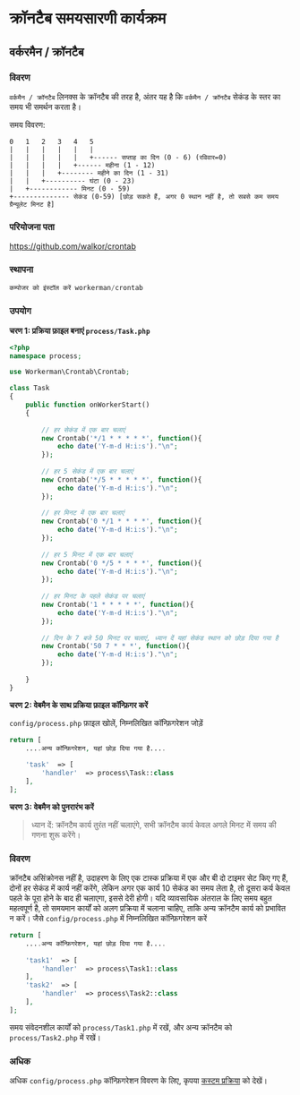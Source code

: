 # क्रॉनटैब समयसारणी कार्यक्रम

## वर्करमैन / क्रॉनटैब

### विवरण

`वर्कमैन / क्रॉनटैब` लिनक्स के क्रॉनटैब की तरह है, अंतर यह है कि `वर्कमैन / क्रॉनटैब` सेकंड के स्तर का समय भी समर्थन करता है।

समय विवरण:

```
0   1   2   3   4   5
|   |   |   |   |   |
|   |   |   |   |   +------ सप्ताह का दिन (0 - 6) (रविवार=0)
|   |   |   |   +------ महीना (1 - 12)
|   |   |   +-------- महीने का दिन (1 - 31)
|   |   +---------- घंटा (0 - 23)
|   +------------ मिनट (0 - 59)
+-------------- सेकंड (0-59) [छोड़ सकते हैं, अगर 0 स्थान नहीं है, तो सबसे कम समय ग्रैन्यूलेट मिनट है]
```

### परियोजना पता

https://github.com/walkor/crontab

### स्थापना

```php
कम्पोजर को इंस्टॉल करें workerman/crontab
```

### उपयोग

**चरण 1: प्रक्रिया फ़ाइल बनाएं `process/Task.php`**

```php
<?php
namespace process;

use Workerman\Crontab\Crontab;

class Task
{
    public function onWorkerStart()
    {
    
        // हर सेकंड में एक बार चलाएं
        new Crontab('*/1 * * * * *', function(){
            echo date('Y-m-d H:i:s')."\n";
        });
        
        // हर 5 सेकंड में एक बार चलाएं
        new Crontab('*/5 * * * * *', function(){
            echo date('Y-m-d H:i:s')."\n";
        });
        
        // हर मिनट में एक बार चलाएं
        new Crontab('0 */1 * * * *', function(){
            echo date('Y-m-d H:i:s')."\n";
        });
        
        // हर 5 मिनट में एक बार चलाएं
        new Crontab('0 */5 * * * *', function(){
            echo date('Y-m-d H:i:s')."\n";
        });
        
        // हर मिनट के पहले सेकंड पर चलाएं
        new Crontab('1 * * * * *', function(){
            echo date('Y-m-d H:i:s')."\n";
        });
      
        // दिन के 7 बजे 50 मिनट पर चलाएं, ध्यान दें यहां सेकंड स्थान को छोड़ दिया गया है
        new Crontab('50 7 * * *', function(){
            echo date('Y-m-d H:i:s')."\n";
        });
        
    }
}
```

**चरण 2: वेबमैन के साथ प्रक्रिया फ़ाइल कॉन्फ़िगर करें**

`config/process.php` फ़ाइल खोलें, निम्नलिखित कॉन्फ़िगरेशन जोड़ें

```php
return [
    ....अन्य कॉन्फ़िगरेशन, यहां छोड़ दिया गया है....
  
    'task'  => [
        'handler'  => process\Task::class
    ],
];
```

**चरण 3: वेबमैन को पुनरारंभ करें**

> ध्यान दें: क्रॉनटैम कार्य तुरंत नहीं चलाएंगे, सभी क्रॉनटैम कार्य केवल अगले मिनट में समय की गणना शुरू करेंगे।

### विवरण
क्रॉनटैब असिंक्रोनस नहीं है, उदाहरण के लिए एक टास्क प्रक्रिया में एक और बी दो टाइमर सेट किए गए हैं, दोनों हर सेकंड में कार्य नहीं करेंगे, लेकिन अगर एक कार्य 10 सेकंड का समय लेता है, तो दूसरा कर्य केवल पहले के पूरा होने के बाद ही चलाएगा, इससे देरी होगी।
यदि व्यावसायिक अंतराल के लिए समय बहुत महत्वपूर्ण है, तो समयमान कार्यों को अलग प्रक्रिया में चलाना चाहिए, ताकि अन्य क्रॉनटैम कार्य को प्रभावित न करें। जैसे `config/process.php` में निम्नलिखित कॉन्फ़िगरेशन करें

```php
return [
    ....अन्य कॉन्फ़िगरेशन, यहां छोड़ दिया गया है....
  
    'task1'  => [
        'handler'  => process\Task1::class
    ],
    'task2'  => [
        'handler'  => process\Task2::class
    ],
];
```
समय संवेदनशील कार्यों को `process/Task1.php` में रखें, और अन्य क्रॉनटैम को `process/Task2.php` में रखें।

### अधिक
अधिक `config/process.php` कॉन्फ़िगरेशन विवरण के लिए, कृपया [कस्टम प्रक्रिया](../process.md) को देखें।
